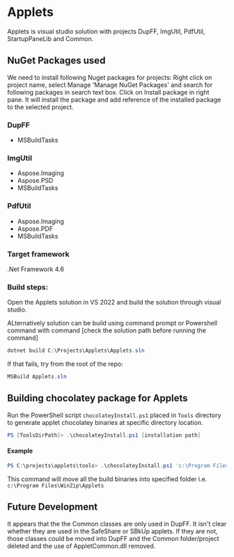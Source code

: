# Applets  
Applets is visual studio solution with projects DupFF, ImgUtil, PdfUtil, StartupPaneLib and Common.

## NuGet Packages used
We need to install following Nuget packages for projects:
Right click on project name, select Manage 'Manage NuGet Packages' and search for following packages in search text box. 
Click on Install package in right pane. It will install the package and add reference of the installed package to the selected project.

### DupFF
  - MSBuildTasks

### ImgUtil
  - Aspose.Imaging
  - Aspose.PSD
  - MSBuildTasks

### PdfUtil
  - Aspose.Imaging
  - Aspose.PDF
  - MSBuildTasks

### Target framework
  .Net Framework 4.6

### Build steps:
Open the Applets solution in VS 2022 and build the solution through visual studio.

ALternatively solution can be build using command prompt or Powershell command with command [check the solution path before running the command]
```powershell
dotnet build C:\Projects\Applets\Applets.sln
```
If that fails, try from the root of the repo:
```powershell
MSBuild Applets.sln
```

## Building chocolatey package for Applets
Run the PowerShell script `chocolateyInstall.ps1` placed in `Tools` directory to generate applet chocolatey binaries at specific directory location.

```powershell
PS [ToolsDirPath]> .\chocolateyInstall.ps1 [installation path]
```

#### Example
```powershell
PS C:\projects\applets\tools> .\chocolateyInstall.ps1 'c:\Program Files\WinZip\Applets'
```

This command will move all the build binaries into specified folder i.e. `c:\Program Files\WinZip\Applets`

## Future Development
It appears that the the Common classes are only used in DupFF. It isn't clear whether they are used in the SafeShare or SBkUp applets. If they are
not, those classes could be moved into DupFF and the Common folder/project deleted and the use of AppletCommon.dll removed.
